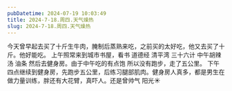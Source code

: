 ```yaml
---
pubDatetime: 2024-07-19 10:03:49
title: 2024-7-18.周四.天气燥热
slug: 2024-7-18.周四.天气燥热
---
```


今天曾早起去买了十斤生牛肉，腌制后蒸熟来吃，之前买的太好吃，他又去买了十斤。他好能吃。
上午照常来到城市书屋，看书 道德经 清平湾 三十六计 中午胡辣汤 油条 然后去健身房。由于中午吃的有点饱 所以没有跑步，走了五公里。
下午四点继续到健身房，先跑步五公里，后练习腿部肌肉。健身房人真多，都是男生在做力量训练，胖还有大花臂，真吓人。还是曾帅气 阳光☀️